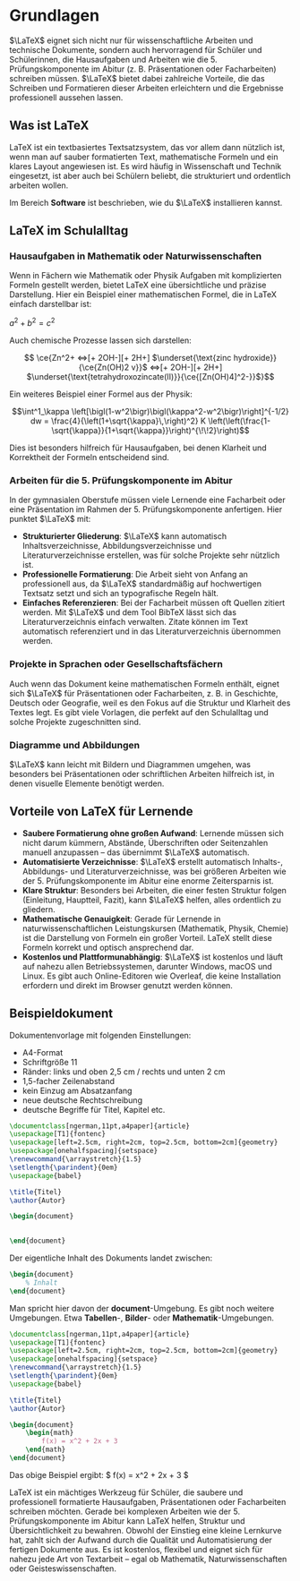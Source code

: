 # Grundlagen

$\LaTeX$ eignet sich nicht nur für wissenschaftliche Arbeiten und
technische Dokumente, sondern auch hervorragend für Schüler und 
Schülerinnen, die Hausaufgaben und Arbeiten wie die 5. Prüfungskomponente 
im Abitur (z. B. Präsentationen oder Facharbeiten) schreiben müssen.
$\LaTeX$ bietet dabei zahlreiche Vorteile, die das Schreiben und 
Formatieren dieser Arbeiten erleichtern und die Ergebnisse professionell 
aussehen lassen.

## Was ist LaTeX

LaTeX ist ein textbasiertes Textsatzsystem, das vor allem dann nützlich ist, wenn man auf sauber formatierten Text, mathematische Formeln und ein klares Layout angewiesen ist. Es wird häufig in Wissenschaft und Technik eingesetzt, ist aber auch bei Schülern beliebt, die strukturiert und ordentlich arbeiten wollen.

Im Bereich **Software** ist beschrieben, wie du $\LaTeX$ installieren kannst.

## LaTeX im Schulalltag

### Hausaufgaben in Mathematik oder Naturwissenschaften

Wenn in Fächern wie Mathematik oder Physik Aufgaben mit komplizierten Formeln gestellt werden, bietet LaTeX eine übersichtliche und präzise Darstellung. Hier ein Beispiel einer mathematischen Formel, die in LaTeX einfach darstellbar ist:

$a^2 + b^2 = c^2$

Auch chemische Prozesse lassen sich darstellen: 

$$
\ce{Zn^2+  <=>[+ 2OH-][+ 2H+]
$\underset{\text{zinc hydroxide}}{\ce{Zn(OH)2 v}}$  <=>[+ 2OH-][+ 2H+]
$\underset{\text{tetrahydroxozincate(II)}}{\ce{[Zn(OH)4]^2-}}$}$$

Ein weiteres Beispiel einer Formel aus der Physik:

$$\int^1_\kappa \left[\bigl(1-w^2\bigr)\bigl(\kappa^2-w^2\bigr)\right]^{-1/2} dw = \frac{4}{\left(1+\sqrt{\kappa}\,\right)^2} K \left(\left(\frac{1-\sqrt{\kappa}}{1+\sqrt{\kappa}}\right)^{\!\!2}\right)$$

Dies ist besonders hilfreich für Hausaufgaben, bei denen Klarheit und Korrektheit der Formeln entscheidend sind.

### Arbeiten für die 5. Prüfungskomponente im Abitur

In der gymnasialen Oberstufe müssen viele Lernende eine Facharbeit oder eine Präsentation im Rahmen der 5. Prüfungskomponente anfertigen. Hier punktet $\LaTeX$ mit:

- **Strukturierter Gliederung**: $\LaTeX$ kann automatisch Inhaltsverzeichnisse, Abbildungsverzeichnisse und Literaturverzeichnisse erstellen, was für solche Projekte sehr nützlich ist.
- **Professionelle Formatierung**: Die Arbeit sieht von Anfang an professionell aus, da $\LaTeX$ standardmäßig auf hochwertigen Textsatz setzt und sich an typografische Regeln hält.
- **Einfaches Referenzieren**: Bei der Facharbeit müssen oft Quellen zitiert werden. Mit $\LaTeX$ und dem Tool BibTeX lässt sich das Literaturverzeichnis einfach verwalten. Zitate können im Text automatisch referenziert und in das Literaturverzeichnis übernommen werden.

### Projekte in Sprachen oder Gesellschaftsfächern

Auch wenn das Dokument keine mathematischen Formeln enthält, eignet sich $\LaTeX$ für Präsentationen oder Facharbeiten, z. B. in Geschichte, Deutsch oder Geografie, weil es den Fokus auf die Struktur und Klarheit des Textes legt. Es gibt viele Vorlagen, die perfekt auf den Schulalltag und solche Projekte zugeschnitten sind.

### Diagramme und Abbildungen

$\LaTeX$ kann leicht mit Bildern und Diagrammen umgehen, was besonders bei Präsentationen oder schriftlichen Arbeiten hilfreich ist, in denen visuelle Elemente benötigt werden.

## Vorteile von LaTeX für Lernende

- **Saubere Formatierung ohne großen Aufwand**: Lernende müssen sich nicht darum kümmern, Abstände, Überschriften oder Seitenzahlen manuell anzupassen – das übernimmt $\LaTeX$ automatisch.
- **Automatisierte Verzeichnisse**: $\LaTeX$ erstellt automatisch Inhalts-, Abbildungs- und Literaturverzeichnisse, was bei größeren Arbeiten wie der 5. Prüfungskomponente im Abitur eine enorme Zeitersparnis ist.
- **Klare Struktur**: Besonders bei Arbeiten, die einer festen Struktur folgen (Einleitung, Hauptteil, Fazit), kann $\LaTeX$ helfen, alles ordentlich zu gliedern.
- **Mathematische Genauigkeit**: Gerade für Lernende in naturwissenschaftlichen Leistungskursen (Mathematik, Physik, Chemie) ist die Darstellung von Formeln ein großer Vorteil. LaTeX stellt diese Formeln korrekt und optisch ansprechend dar.
- **Kostenlos und Plattformunabhängig**: $\LaTeX$ ist kostenlos und läuft auf nahezu allen Betriebssystemen, darunter Windows, macOS und Linux. Es gibt auch Online-Editoren wie Overleaf, die keine Installation erfordern und direkt im Browser genutzt werden können.

## Beispieldokument

Dokumentenvorlage mit folgenden Einstellungen:

- A4-Format
- Schriftgröße 11
- Ränder: links und oben 2,5 cm / rechts und unten 2 cm
- 1,5-facher Zeilenabstand
- kein Einzug am Absatzanfang
- neue deutsche Rechtschreibung
- deutsche Begriffe für Titel, Kapitel etc.

````tex
\documentclass[ngerman,11pt,a4paper]{article}
\usepackage[T1]{fontenc}
\usepackage[left=2.5cm, right=2cm, top=2.5cm, bottom=2cm]{geometry}
\usepackage[onehalfspacing]{setspace}
\renewcommand{\arraystretch}{1.5}
\setlength{\parindent}{0em}
\usepackage{babel}

\title{Titel}
\author{Autor}

\begin{document}

	
\end{document}
````

Der eigentliche Inhalt des Dokuments landet zwischen:

````tex
\begin{document}
    % Inhalt	
\end{document}
````

Man spricht hier davon der **document**-Umgebung. Es gibt noch weitere
Umgebungen. Etwa **Tabellen**-, **Bilder**- oder **Mathematik**-Umgebungen.

````tex
\documentclass[ngerman,11pt,a4paper]{article}
\usepackage[T1]{fontenc}
\usepackage[left=2.5cm, right=2cm, top=2.5cm, bottom=2cm]{geometry}
\usepackage[onehalfspacing]{setspace}
\renewcommand{\arraystretch}{1.5}
\setlength{\parindent}{0em}
\usepackage{babel}

\title{Titel}
\author{Autor}

\begin{document}
	\begin{math}
		f(x) = x^2 + 2x + 3
	\end{math}		
\end{document}
````

Das obige Beispiel ergibt: $ f(x) = x^2 + 2x + 3 $

LaTeX ist ein mächtiges Werkzeug für Schüler, die saubere und professionell formatierte Hausaufgaben, Präsentationen oder Facharbeiten schreiben möchten. Gerade bei komplexen Arbeiten wie der 5. Prüfungskomponente im Abitur kann LaTeX helfen, Struktur und Übersichtlichkeit zu bewahren. Obwohl der Einstieg eine kleine Lernkurve hat, zahlt sich der Aufwand durch die Qualität und Automatisierung der fertigen Dokumente aus. Es ist kostenlos, flexibel und eignet sich für nahezu jede Art von Textarbeit – egal ob Mathematik, Naturwissenschaften oder Geisteswissenschaften.